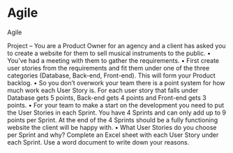 # Agile

Agile

Project –
You are a Product Owner for an agency and a client has asked you to create a website for them to sell musical instruments to the public. 
• You’ve had a meeting with them to gather the requirements. 
• First create user stories from the requirements and fit them under one of the three categories (Database, Back-end, Front-end). This will form your Product backlog. 
• So you don’t overwork your team there is a point system for how much work each User Story is. For each user story that falls under Database gets 5 points, Back-end gets 4 points and Front-end gets 3 points. 
• For your team to make a start on the development you need to put the User Stories in each Sprint. You have 4 Sprints and can only add up to 9 points per Sprint. At the end of the 4 Sprints should be a fully functioning website the client will be happy with. 
• What User Stories do you choose per Sprint and why? Complete an Excel sheet with each User Story under each Sprint. Use a word document to write down your reasons.

